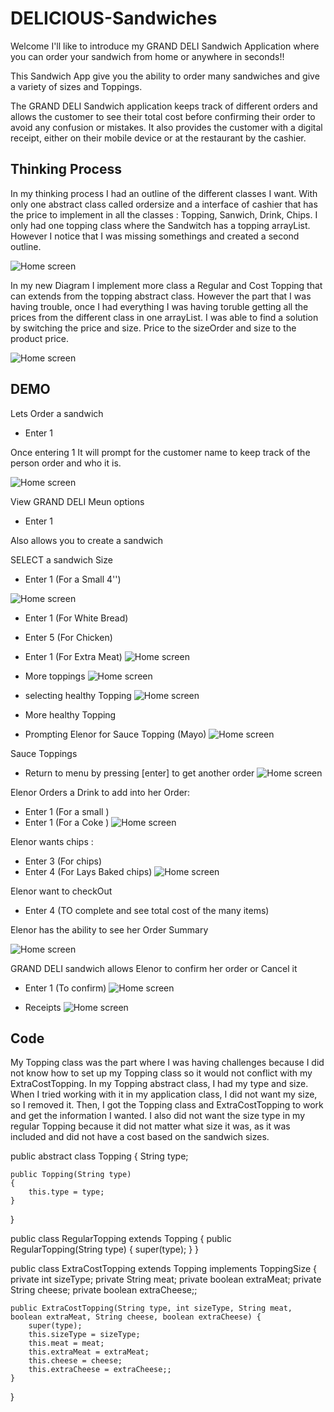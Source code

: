 # DELICIOUS-Sandwiches

Welcome I'll like to introduce my GRAND DELI Sandwich Application  where you can order your sandwich from home or anywhere in seconds!!

This Sandwich App give you the ability to order many sandwiches and give a variety of sizes and Toppings.

The GRAND DELI Sandwich application keeps track of different orders and allows the customer to see their total cost before confirming their order to avoid any confusion or mistakes. It also provides the customer with a digital receipt, either on their mobile device or at the restaurant by the cashier.

##  Thinking Process

In my thinking process I had an outline of the different classes I want. With only one abstract class called ordersize and a interface of cashier that has the price to implement in all the classes : Topping, Sanwich, Drink, Chips. I only had one topping class where the Sandwitch has a topping arrayList. However I notice that I was missing somethings and created a second outline. 

![Home screen](images/firstDraft.jpeg)

In my new Diagram I implement more class a Regular and Cost Topping that can extends from the topping abstract class. However the part that I was having trouble, once I had everything I was having toruble getting all the prices from the different class in one arrayList. I was able to find a solution by switching the price and size. Price to the sizeOrder and size to the product price.  

![Home screen](images/Process.jpeg)

## DEMO

Lets Order a sandwich
- Enter 1

Once entering 1 
It will prompt for the customer name to keep track of the person order and who it is. 

![Home screen](images/partone.jpeg)

View GRAND DELI Meun options 
- Enter 1

Also allows you to create a sandwich 

SELECT a sandwich Size
- Enter 1 (For a Small 4'')

![Home screen](images/parttwo.jpeg)

- Enter 1 (For White Bread)
- Enter 5 (For Chicken)
- Enter 1 (For Extra Meat)
![Home screen](images/partthree.jpeg)

- More toppings
![Home screen](images/partfour.jpeg)

- selecting healthy Topping
![Home screen](images/partfive.jpeg)

- More healthy Topping 
- Prompting Elenor for Sauce Topping (Mayo)
![Home screen](images/partsix.jpeg)

Sauce Toppings
- Return to menu by pressing [enter] to get another order
![Home screen](images/partSeven.jpeg)

Elenor Orders a Drink to add into her Order:
- Enter 1 (For a small )
- Enter 1 (For a Coke )
![Home screen](images/partEight.jpeg)

Elenor wants chips : 
- Enter 3 (For chips)
- Enter 4 (For Lays Baked chips)
![Home screen](images/partNine.jpeg)

Elenor want to checkOut
- Enter 4 (TO complete and see total cost of the many items)

Elenor has the ability to see her Order Summary 

![Home screen](images/partTen.jpeg)

GRAND DELI sandwich allows Elenor to confirm her order or Cancel it
- Enter 1 (To confirm)
![Home screen](images/partEleven.jpeg)

- Receipts
![Home screen](images/PartTwelve.jpeg)

## Code

My Topping class was the part where I was having challenges because I did not know how to set up my Topping class so it would not conflict with my ExtraCostTopping. In my Topping abstract class, I had my type and size. When I tried working with it in my application class, I did not want my size, so I removed it. Then, I got the Topping class and ExtraCostTopping to work and get the information I wanted. I also did not want the size type in my regular Topping because it did not matter what size it was, as it was included and did not have a cost based on the sandwich sizes.

public abstract class Topping
{
    String type;

    public Topping(String type)
    {
        this.type = type;
    }
}

public class RegularTopping extends Topping
{
    public RegularTopping(String type) {
        super(type);
    }
}

public class ExtraCostTopping extends Topping implements ToppingSize
{
    private int sizeType;
    private String meat;
    private boolean extraMeat;
    private String cheese;
    private boolean extraCheese;;

    public ExtraCostTopping(String type, int sizeType, String meat, boolean extraMeat, String cheese, boolean extraCheese) {
        super(type);
        this.sizeType = sizeType;
        this.meat = meat;
        this.extraMeat = extraMeat;
        this.cheese = cheese;
        this.extraCheese = extraCheese;;
    }
}




